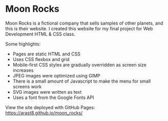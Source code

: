 # Moon Rocks
Moon Rocks is a fictional company that sells samples of other planets, and this is their website. I created this website for my final project for Web Development HTML & CSS class.

Some highlights:
- Pages are static HTML and CSS
- Uses CSS flexbox and grid
- Mobile-first CSS styles are gradually overridden as screen size increases
- JPEG images were optimized using GIMP
- There is a small amount of Javascript to make the menu for small screens work
- SVG images were written as text
- Uses a font from the Google Fonts API

View the site deployed with GitHub Pages: https://arast8.github.io/moon_rocks/
